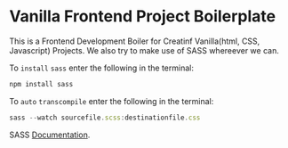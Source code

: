 # Vanilla Frontend Project Boilerplate

This is a Frontend Development Boiler for Creatinf Vanilla(html, CSS, Javascript) Projects.
We also try to make use of SASS whereever we can.

To `install` `sass` enter the following in the terminal:

```javascript
npm install sass
```

To `auto` `transcompile` enter the following in the terminal:

```javascript
sass --watch sourcefile.scss:destinationfile.css
```

SASS [Documentation](https://sass-lang.com/documentation/).
